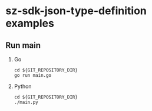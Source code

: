 # sz-sdk-json-type-definition examples

## Run main

1. Go

    ```console
    cd ${GIT_REPOSITORY_DIR}
    go run main.go

    ```

1. Python

    ```console
    cd ${GIT_REPOSITORY_DIR}
    ./main.py

    ```
